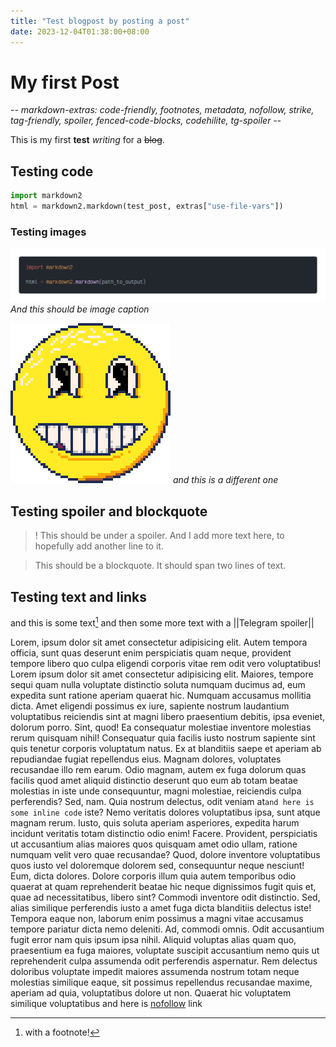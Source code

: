 ```yaml
---
title: "Test blogpost by posting a post"
date: 2023-12-04T01:38:00+08:00
---
```


# My first Post #

-*- markdown-extras: code-friendly, footnotes, metadata, nofollow, strike, tag-friendly, spoiler, fenced-code-blocks, codehilite, tg-spoiler -*-

This is my first **test** *writing* for a ~~blog~~.

## Testing code ##

```python
import markdown2
html = markdown2.markdown(test_post, extras["use-file-vars"])
```

### Testing images ###

![code above, but as a transparent image](/static/img/code-snippet-1.png)
*And this should be image caption*

![just some png](/static/img/Smile2023.png)
*and this is a different one*

## Testing spoiler and blockquote ##

>! This should be under a spoiler. And I add more text here, to hopefully add another line to it.

> This should be a blockquote.
> It should span two lines of text.

## Testing text and links ##

and this is some text[^1] and then some more text with a ||Telegram spoiler||

Lorem, ipsum dolor sit amet
consectetur adipisicing elit. Autem tempora officia, sunt quas deserunt enim perspiciatis quam neque, provident
tempore libero quo culpa eligendi corporis vitae rem odit vero voluptatibus! Lorem ipsum dolor sit amet consectetur
adipisicing elit. Maiores, tempore sequi quam nulla voluptate distinctio soluta numquam ducimus ad, eum expedita
sunt ratione aperiam quaerat hic. Numquam accusamus mollitia dicta.
Amet eligendi possimus ex iure, sapiente nostrum laudantium voluptatibus reiciendis sint at magni libero praesentium
debitis, ipsa eveniet, dolorum porro. Sint, quod! Ea consequatur molestiae inventore molestias rerum quisquam nihil!
Consequatur quia facilis iusto nostrum sapiente sint quis tenetur corporis voluptatum natus. Ex at blanditiis saepe
et aperiam ab repudiandae fugiat repellendus eius. Magnam dolores, voluptates recusandae illo rem earum.
Odio magnam, autem ex fuga dolorum quas facilis quod amet aliquid distinctio deserunt quo eum ab totam beatae
molestias in iste unde consequuntur, magni molestiae, reiciendis culpa perferendis? Sed, nam.
Quia nostrum delectus, odit veniam at`and here is some inline code` iste? Nemo veritatis dolores voluptatibus ipsa, sunt atque magnam rerum.
Iusto, quis soluta aperiam asperiores, expedita harum incidunt veritatis totam distinctio odio enim! Facere.
Provident, perspiciatis ut accusantium alias maiores quos quisquam amet odio ullam, ratione numquam velit vero quae
recusandae? Quod, dolore inventore voluptatibus quos iusto vel doloremque dolorem sed, consequuntur neque nesciunt!
Eum, dicta dolores. Dolore corporis illum quia autem temporibus odio quaerat at quam reprehenderit beatae hic neque
dignissimos fugit quis et, quae ad necessitatibus, libero sint? Commodi inventore odit distinctio.
Sed, alias similique perferendis iusto a amet fuga dicta blanditiis delectus iste! Tempora eaque non, laborum enim
possimus a magni vitae accusamus tempore pariatur dicta nemo deleniti. Ad, commodi omnis.
Odit accusantium fugit error nam quis ipsum ipsa nihil. Aliquid voluptas alias quam quo, praesentium ea fuga
maiores, voluptate suscipit accusantium nemo quis ut reprehenderit culpa assumenda odit perferendis aspernatur.
Rem delectus doloribus voluptate impedit maiores assumenda nostrum totam neque molestias similique eaque, sit
possimus repellendus recusandae maxime, aperiam ad quia, voluptatibus dolore ut non. Quaerat hic voluptatem
similique voluptatibus and here is [nofollow](https://en.wikipedia.org/wiki/Nofollow) link

[^1]: with a footnote!
